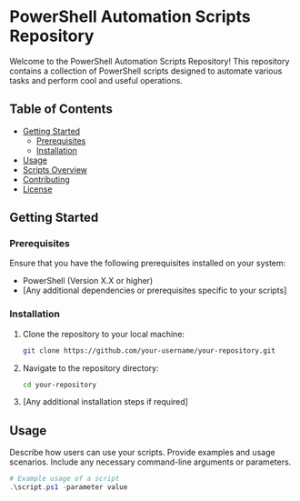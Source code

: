 # PowerShell Automation Scripts Repository

Welcome to the PowerShell Automation Scripts Repository! This repository contains a collection of PowerShell scripts designed to automate various tasks and perform cool and useful operations.

## Table of Contents
- [Getting Started](#getting-started)
  - [Prerequisites](#prerequisites)
  - [Installation](#installation)
- [Usage](#usage)
- [Scripts Overview](#scripts-overview)
- [Contributing](#contributing)
- [License](#license)

## Getting Started

### Prerequisites

Ensure that you have the following prerequisites installed on your system:

- PowerShell (Version X.X or higher)
- [Any additional dependencies or prerequisites specific to your scripts]

### Installation

1. Clone the repository to your local machine:

    ```bash
    git clone https://github.com/your-username/your-repository.git
    ```

2. Navigate to the repository directory:

    ```bash
    cd your-repository
    ```

3. [Any additional installation steps if required]

## Usage

Describe how users can use your scripts. Provide examples and usage scenarios. Include any necessary command-line arguments or parameters.

```powershell
# Example usage of a script
.\script.ps1 -parameter value
